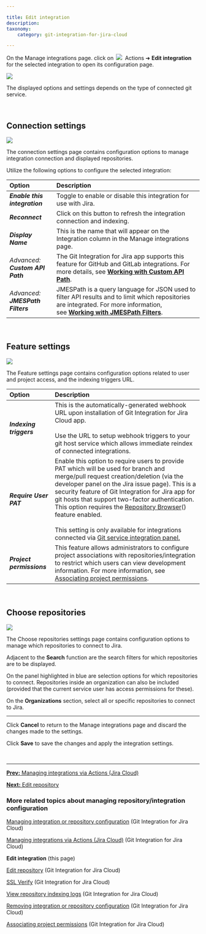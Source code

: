 ```yaml
---

title: Edit integration
description:
taxonomy:
    category: git-integration-for-jira-cloud

---
```


On the Manage integrations page. click on <img src='/wp-content/uploads/actions-icon.png' style='margin: 0 3px' /> Actions ➜ **Edit integration** for the selected integration to open its configuration page.

![](/wp-content/uploads/gitcloud-manage-integration-actions-edit-cfg.png)

<div class="bbb-callout bbb--tip">
    <div class="irow">
    <div class="ilogobox">
        <span class="logoimg"></span>
    </div>
    <div class="imsgbox">
        The displayed options and settings depends on the type of connected git service.
    </div>
    </div>
</div>

&nbsp;

## Connection settings

![](/wp-content/uploads/gij-gitcloud-edit-integration-connection-cfg.png)

The connection settings page contains configuration options to manage integration connection and displayed repositories.

Utilize the following options to configure the selected integration:

| Option | Description |
| :--- | :--- |
| _**Enable this integration**_ | Toggle to enable or disable this integration for use with Jira. |
| _**Reconnect**_ | Click on this button to refresh the integration connection and indexing. |
| _**Display Name**_ | This is the name that will appear on the Integration column in the Manage integrations page. |
| _Advanced:_  <br>_**Custom API Path**_ | The Git Integration for Jira app supports this feature for GitHub and GitLab integrations. For more details, see [**Working with Custom API Path**](/git-integration-for-jira-cloud/working-with-custom-api-path-gij-cloud/). |
| _Advanced:_  <br>_**JMESPath Filters**_ | JMESPath is a query language for JSON used to filter API results and to limit which repositories are integrated. For more information, see [**Working with JMESPath Filters**](/git-integration-for-jira-cloud/working-with-jmespath-filters-gij-cloud/). |

&nbsp;

## Feature settings

![](/wp-content/uploads/gij-gitcloud-edit-integration-features-cfg.png)

The Feature settings page contains configuration options related to user and project access, and the indexing triggers URL.

| Option | Description |
| :--- | :--- |
| _**Indexing triggers**_ | This is the automatically-generated webhook URL upon installation of Git Integration for Jira Cloud app.<br><br>Use the URL to setup webhook triggers to your git host service which allows immediate reindex of connected integrations. |
| _**Require User PAT**_ | Enable this option to require users to provide PAT which will be used for branch and merge/pull request creation/deletion (via the developer panel on the Jira issue page). This is a security feature of Git Integration for Jira app for git hosts that support two-factor authentication.<br><div class="bbb-callout bbb--tip"><div class="irow"><div class="ilogobox"><span class="logoimg"></span></div><div class="imsgbox">This option requires the <a href='/git-integration-for-jira-cloud/repository-browser-gij-cloud'>Repository Browser</a>() feature enabled.</div></div></div><br><div class="bbb-callout bbb--info" style='margin-bottom:0px'><div class="irow"><div class="ilogobox"><span class="logoimg"></span></div><div class="imsgbox">This setting is only available for integrations connected via <a href='/git-integration-for-jira-cloud/introduction-to-git-integration-gij-cloud/'>Git service integration panel.</div></div></div> |
| _**Project permissions**_ | This feature allows administrators to configure project associations with repositories/integration to restrict which users can view development information. For more information, see [Associating project permissions](/git-integration-for-jira-cloud/associating-project-permissions-gij-cloud/). |

&nbsp;

## Choose repositories

![](/wp-content/uploads/gij-gitcloud-managed-ui-github-repo-sel.png)

The Choose repositories settings page contains configuration options to manage which repositories to connect to Jira.

Adjacent to the **Search** function are the search filters for which repositories are to be displayed.

On the panel highlighted in blue are selection options for which repositories to connect. Repositories inside an organization can also be included (provided that the current service user has access permissions for these).

On the **Organizations** section, select all or specific repositories to connect to Jira.

* * *

Click **Cancel** to return to the Manage integrations page and discard the changes made to the settings.

Click **Save** to save the changes and apply the integration settings.

&nbsp;
* * *

[**Prev:** Managing integrations via Actions (Jira Cloud)](/git-integration-for-jira-cloud/managing-integrations-via-actions-jira-cloud-gij-cloud/)

[**Next:** Edit repository](/git-integration-for-jira-cloud/edit-repository-gij-cloud/)

### More related topics about managing repository/integration configuration

[Managing integration or repository configuration](/git-integration-for-jira-cloud/managing-integration-or-repository-configuration-gij-cloud/) (Git Integration for Jira Cloud)

[Managing integrations via Actions (Jira Cloud)](/git-integration-for-jira-cloud/managing-integrations-via-actions-jira-cloud-gij-cloud/) (Git Integration for Jira Cloud)

**Edit integration** (this page)

[Edit repository](/git-integration-for-jira-cloud/edit-repository-gij-cloud/) (Git Integration for Jira Cloud)

[SSL Verify](/git-integration-for-jira-cloud/ssl-verify-gij-cloud/) (Git Integration for Jira Cloud)

[View repository indexing logs](/git-integration-for-jira-cloud/view-repository-indexing-logs-gij-cloud/) (Git Integration for Jira Cloud)

[Removing integration or repository configuration](/git-integration-for-jira-cloud/removing-integration-or-repository-configuration-gij-cloud/) (Git Integration for Jira Cloud)

[Associating project permissions](/git-integration-for-jira-cloud/associating-project-permissions-gij-cloud/) (Git Integration for Jira Cloud)

